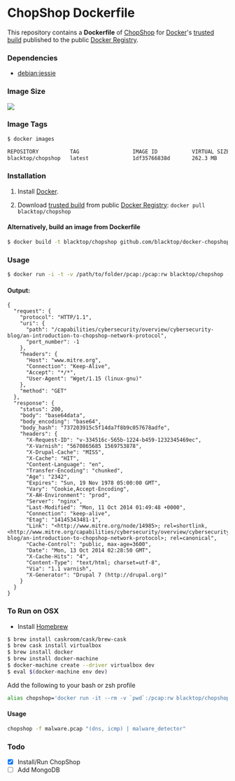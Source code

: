 ChopShop Dockerfile
==================

This repository contains a **Dockerfile** of [ChopShop](https://github.com/MITRECND/chopshop) for [Docker](https://www.docker.io/)'s [trusted build](https://index.docker.io/u/blacktop/chopshop/) published to the public [Docker Registry](https://index.docker.io/).

### Dependencies
* [debian:jessie](https://index.docker.io/_/debian/)

### Image Size
[![](https://badge.imagelayers.io/blacktop/chopshop:latest.svg)](https://imagelayers.io/?images=blacktop/chopshop:latest 'Get your own badge on imagelayers.io')

### Image Tags
```bash
$ docker images

REPOSITORY          TAG                 IMAGE ID           VIRTUAL SIZE
blacktop/chopshop   latest              1df35766838d       262.3 MB
```

### Installation

1. Install [Docker](://www.docker.io/).

2. Download [trusted build](://index.docker.io/u/blacktop/chopshop/) from public [Docker Registry](://index.docker.io/): `docker pull blacktop/chopshop`

#### Alternatively, build an image from Dockerfile
```bash
$ docker build -t blacktop/chopshop github.com/blacktop/docker-chopshop
```
### Usage
```bash
$ docker run -i -t -v /path/to/folder/pcap:/pcap:rw blacktop/chopshop -f my.pcap "http | http_extractor"
```
#### Output:
```
{
  "request": {
    "protocol": "HTTP/1.1",
    "uri": {
      "path": "/capabilities/cybersecurity/overview/cybersecurity-blog/an-introduction-to-chopshop-network-protocol",
      "port_number": -1
    },
    "headers": {
      "Host": "www.mitre.org",
      "Connection": "Keep-Alive",
      "Accept": "*/*",
      "User-Agent": "Wget/1.15 (linux-gnu)"
    },
    "method": "GET"
  },
  "response": {
    "status": 200,
    "body": "base64data",
    "body_encoding": "base64",
    "body_hash": "737203915c5f14da7f8b9c057678adfe",
    "headers": {
      "X-Request-ID": "v-334516c-565b-1224-b459-1232345469ec",
      "X-Varnish": "5670865685 1569753878",
      "X-Drupal-Cache": "MISS",
      "X-Cache": "HIT",
      "Content-Language": "en",
      "Transfer-Encoding": "chunked",
      "Age": "2342",
      "Expires": "Sun, 19 Nov 1978 05:00:00 GMT",
      "Vary": "Cookie,Accept-Encoding",
      "X-AH-Environment": "prod",
      "Server": "nginx",
      "Last-Modified": "Mon, 11 Oct 2014 01:49:48 +0000",
      "Connection": "keep-alive",
      "Etag": "14145343481-1",
      "Link": "<http://www.mitre.org/node/14985>; rel=shortlink,<http://www.mitre.org/capabilities/cybersecurity/overview/cybersecurity-blog/an-introduction-to-chopshop-network-protocol>; rel=canonical",
      "Cache-Control": "public, max-age=3600",
      "Date": "Mon, 13 Oct 2014 02:28:50 GMT",
      "X-Cache-Hits": "4",
      "Content-Type": "text/html; charset=utf-8",
      "Via": "1.1 varnish",
      "X-Generator": "Drupal 7 (http://drupal.org)"
    }
  }
}
```

### To Run on OSX
 - Install [Homebrew](http://brew.sh)

```bash
$ brew install caskroom/cask/brew-cask
$ brew cask install virtualbox
$ brew install docker
$ brew install docker-machine
$ docker-machine create --driver virtualbox dev
$ eval $(docker-machine env dev)
```
Add the following to your bash or zsh profile

```bash
alias chopshop='docker run -it --rm -v `pwd`:/pcap:rw blacktop/chopshop $@'
```
#### Usage

```bash
chopshop -f malware.pcap "(dns, icmp) | malware_detector"
```

### Todo
- [x] Install/Run ChopShop
- [ ] Add MongoDB
